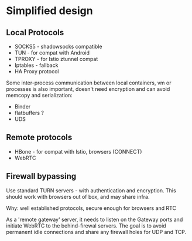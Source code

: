 # Simplified design

## Local Protocols

- SOCKS5 - shadowsocks compatible
- TUN - for compat with Android
- TPROXY - for Istio ztunnel compat
- Iptables - fallback
- HA Proxy protocol

Some inter-process communication between local containers, vm or processes is also
important, doesn't need encryption and can avoid memcopy and serialization:

- Binder
- flatbuffers ? 
- UDS 

## Remote protocols

- HBone - for compat with Istio, browsers (CONNECT)
- WebRTC  

## Firewall bypassing

Use standard TURN servers - with authentication and encryption.
This should work with browsers out of box, and may share infra. 

Why: well established protocols, secure enough for browsers and RTC

As a 'remote gateway' server, it needs to listen on the Gateway ports and initiate
WebRTC to the behind-firewal servers. The goal is to avoid permanent idle connections
and share any firewall holes for UDP and TCP. 
